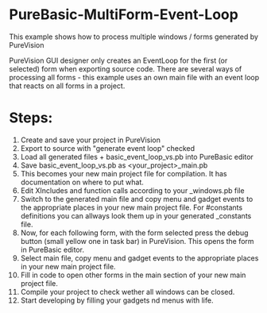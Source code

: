 # PureBasic-MultiForm-Event-Loop
This example shows how to process multiple windows / forms generated by PureVision

PureVision GUI designer only creates an EventLoop for the first (or selected) form when exporting source code.
There are several ways of processing all forms - this example uses an own main file with an event loop that reacts on 
all forms in a project.

Steps:
======
1. Create and save your project in PureVision
2. Export to source with "generate event loop" checked
3. Load all generated files + basic_event_loop_vs.pb into PureBasic editor
4. Save basic_event_loop_vs.pb as <your_project>_main.pb 
5. This becomes your new main project file for compilation. It has documentation on where to put what.
6. Edit XIncludes and function calls according to your _windows.pb file
7. Switch to the generated main file and copy menu and gadget events to the appropriate places in your new main project file. For #constants definitions you can allways look them up in your generated _constants file.
8. Now, for each following form, with the form selected press the debug button (small yellow one in task bar) in PureVision. This opens the form in PureBasic editor.
9. Select main file, copy menu and gadget events to the appropriate places in your new main project file.
10. Fill in code to open other forms in the main section of your new main project file.
11. Compile your project to check wether all windows can be closed.
12. Start developing by filling your gadgets nd menus with life.
